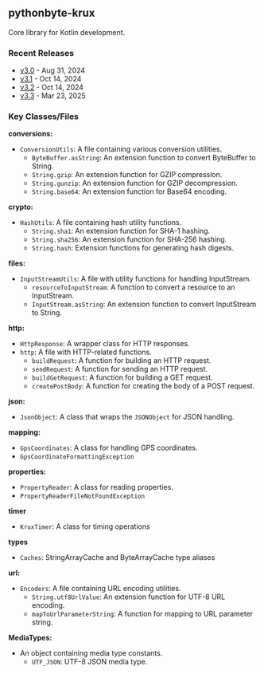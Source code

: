 ## pythonbyte-krux
Core library for Kotlin development.

### Recent Releases ###

* [v3.0](https://github.com/MarkNenadov/pythonbyte-krux/releases/download/v3.0/pythonbyte-krux-jar-with-dependencies.jar) - Aug 31, 2024
* [v3.1](https://github.com/MarkNenadov/pythonbyte-krux/releases/download/v3.1/pythonbyte-krux-jar-with-dependencies.jar) - Oct 14, 2024
* [v3.2](https://github.com/MarkNenadov/pythonbyte-krux/releases/download/v3.2/pythonbyte-krux-jar-with-dependencies.jar) - Oct 14, 2024
* [v3.3](https://github.com/MarkNenadov/pythonbyte-krux/releases/download/v3.3/pythonbyte-krux-jar-with-dependencies.jar) - Mar 23, 2025

### Key Classes/Files

**conversions:**
- `ConversionUtils`: A file containing various conversion utilities.
  - `ByteBuffer.asString`: An extension function to convert ByteBuffer to String.
  - `String.gzip`: An extension function for GZIP compression.
  - `String.gunzip`: An extension function for GZIP decompression.
  - `String.base64`: An extension function for Base64 encoding.

**crypto:**
- `HashUtils`: A file containing hash utility functions.
  - `String.sha1`: An extension function for SHA-1 hashing.
  - `String.sha256`: An extension function for SHA-256 hashing.
  - `String.hash`: Extension functions for generating hash digests.

**files:**
- `InputStreamUtils`: A file with utility functions for handling InputStream.
  - `resourceToInputStream`: A function to convert a resource to an InputStream.
  - `InputStream.asString`: An extension function to convert InputStream to String.

**http:**
- `HttpResponse`: A wrapper class for HTTP responses.
- `http`: A file with HTTP-related functions.
  - `buildRequest`: A function for building an HTTP request.
  - `sendRequest`: A function for sending an HTTP request.
  - `buildGetRequest`: A function for building a GET request.
  - `createPostBody`: A function for creating the body of a POST request.

**json:**
- `JsonObject`: A class that wraps the `JSONObject` for JSON handling.

**mapping:**
- `GpsCoordinates`: A class for handling GPS coordinates.
- `GpsCoordinateFormattingException`

**properties:**
- `PropertyReader`: A class for reading properties.
- `PropertyReaderFileNotFoundException`

**timer**
- `KruxTimer`: A class for timing operations

**types**
- `Caches`: StringArrayCache and ByteArrayCache type aliases

**url:**
- `Encoders`: A file containing URL encoding utilities.
  - `String.utf8UrlValue`: An extension function for UTF-8 URL encoding.
  - `mapToUrlParameterString`: A function for mapping to URL parameter string.

**MediaTypes:**
- An object containing media type constants.
  - `UTF_JSON`: UTF-8 JSON media type.
